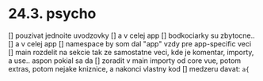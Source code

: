 # 24.3. psycho
[] pouzivat jednoite uvodzovky
    [] a v celej app
[] bodkociarky su zbytocne..
    [] a v celej app
[] namespace by som dal "app" vzdy pre app-specific veci
[] main rozdelit na sekcie tak ze samostatne veci, kde je komentar, importy, a use.. aspon pokial sa da
[] zoradit v main importy od core vue, potom extras, potom nejake kniznice, a nakonci vlastny kod
[] medzeru davat: `a{`
